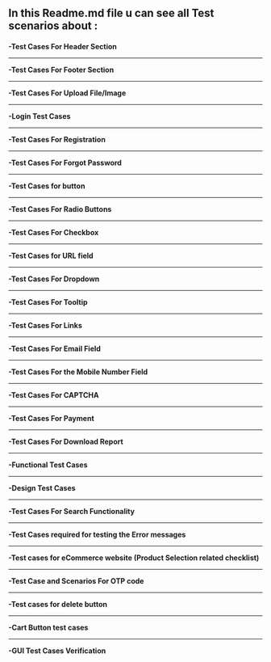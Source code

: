 <h2>In this Readme.md file u can see all Test scenarios about :</h2>
<h4>
-Test Cases For Header Section
<hr>
-Test Cases For Footer Section
<hr>
-Test Cases For Upload File/Image
<hr>
-Login Test Cases
<hr>
-Test Cases For Registration
<hr>
-Test Cases For Forgot Password
<hr>
-Test Cases for button
<hr>
-Test Cases For Radio Buttons
<hr>
-Test Cases For Checkbox
<hr>
-Test Cases for URL field
<hr>
-Test Cases For Dropdown
<hr>
-Test Cases For Tooltip
<hr>
-Test Cases For Links
<hr>
-Test Cases For Email Field
<hr>
-Test Cases For the Mobile Number Field
<hr>
-Test Cases For CAPTCHA
<hr>
-Test Cases For Payment
<hr>
-Test Cases For Download Report
<hr>
-Functional Test Cases
<hr>
-Design Test Cases
<hr>
-Test Cases For Search Functionality
<hr>
-Test Cases required for testing the Error
messages
<hr>
-Test cases for eCommerce website (Product
Selection related checklist)
<hr>
-Test Case and Scenarios For OTP code
<hr>
-Test cases for delete button
<hr>
-Cart Button test cases
<hr>
-GUI Test Cases
Verification
</h4>
